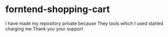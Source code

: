 # forntend-shopping-cart
I have made my repository private because 
They tools which I used started charging me 
Thank you your support 
